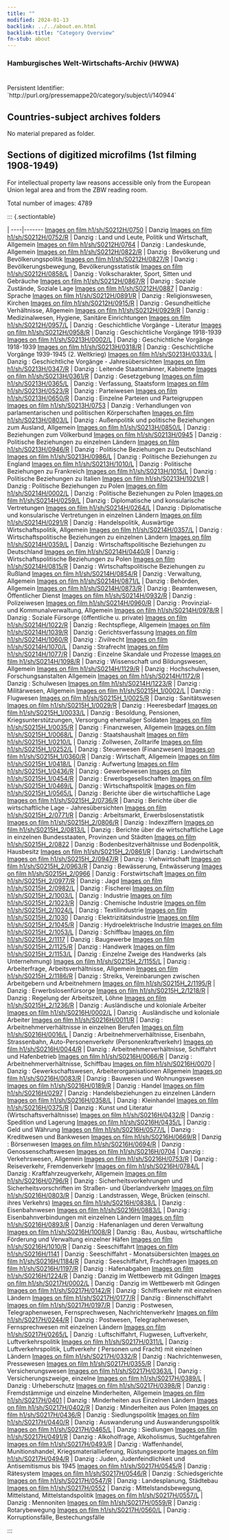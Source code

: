 ```yaml
---
title: ""
modified: 2024-01-13
backlink: ../../about.en.html
backlink-title: "Category Overview"
fn-stub: about
---
```


### Hamburgisches Welt-Wirtschafts-Archiv (HWWA)

# 

<div class="hint">Persistent Identifier: `http://purl.org/pressemappe20/category/subject/i/140944`</div>







## Countries-subject archives folders





No material prepared as folder.



<a id="filmsections" />

## Sections of digitized microfilms (1st filming 1908-1949)

<p>For intellectual property law reasons accessible only from the European Union legal area and from the ZBW reading room.</p>



<p>Total number of images: 4789</p>




::: {.sectiontable}

 | 
----|-------
<a class="btn" href="https://pm20.zbw.eu/film/h1/sh/S0212H/0750" rel="nofollow">Images on film h1/sh/S0212H/0750</a> | Danzig
<a class="btn" href="https://pm20.zbw.eu/film/h1/sh/S0212H/0752/R" rel="nofollow">Images on film h1/sh/S0212H/0752/R</a> | Danzig : Land und Leute, Politik und Wirtschaft, Allgemein
<a class="btn" href="https://pm20.zbw.eu/film/h1/sh/S0212H/0764" rel="nofollow">Images on film h1/sh/S0212H/0764</a> | Danzig : Landeskunde, Allgemein
<a class="btn" href="https://pm20.zbw.eu/film/h1/sh/S0212H/0822/R" rel="nofollow">Images on film h1/sh/S0212H/0822/R</a> | Danzig : Bevölkerung und Bevölkerungspolitik
<a class="btn" href="https://pm20.zbw.eu/film/h1/sh/S0212H/0827/R" rel="nofollow">Images on film h1/sh/S0212H/0827/R</a> | Danzig : Bevölkerungsbewegung, Bevölkerungsstatistik
<a class="btn" href="https://pm20.zbw.eu/film/h1/sh/S0212H/0858/L" rel="nofollow">Images on film h1/sh/S0212H/0858/L</a> | Danzig : Volkscharakter, Sport, Sitten und Gebräuche
<a class="btn" href="https://pm20.zbw.eu/film/h1/sh/S0212H/0867/R" rel="nofollow">Images on film h1/sh/S0212H/0867/R</a> | Danzig : Soziale Zustände, Soziale Lage
<a class="btn" href="https://pm20.zbw.eu/film/h1/sh/S0212H/0887" rel="nofollow">Images on film h1/sh/S0212H/0887</a> | Danzig : Sprache
<a class="btn" href="https://pm20.zbw.eu/film/h1/sh/S0212H/0891/R" rel="nofollow">Images on film h1/sh/S0212H/0891/R</a> | Danzig : Religionswesen, Kirchen
<a class="btn" href="https://pm20.zbw.eu/film/h1/sh/S0212H/0915/R" rel="nofollow">Images on film h1/sh/S0212H/0915/R</a> | Danzig : Gesundheitliche Verhältnisse, Allgemein
<a class="btn" href="https://pm20.zbw.eu/film/h1/sh/S0212H/0929/R" rel="nofollow">Images on film h1/sh/S0212H/0929/R</a> | Danzig : Medizinalwesen, Hygiene, Sanitäre Einrichtungen
<a class="btn" href="https://pm20.zbw.eu/film/h1/sh/S0212H/0957/L" rel="nofollow">Images on film h1/sh/S0212H/0957/L</a> | Danzig : Geschichtliche Vorgänge - Literatur
<a class="btn" href="https://pm20.zbw.eu/film/h1/sh/S0212H/0958/R" rel="nofollow">Images on film h1/sh/S0212H/0958/R</a> | Danzig : Geschichtliche Vorgänge 1918-1939
<a class="btn" href="https://pm20.zbw.eu/film/h1/sh/S0213H/0002/L" rel="nofollow">Images on film h1/sh/S0213H/0002/L</a> | Danzig : Geschichtliche Vorgänge 1918-1939
<a class="btn" href="https://pm20.zbw.eu/film/h1/sh/S0213H/0318/R" rel="nofollow">Images on film h1/sh/S0213H/0318/R</a> | Danzig : Geschichtliche Vorgänge 1939-1945 (2. Weltkrieg)
<a class="btn" href="https://pm20.zbw.eu/film/h1/sh/S0213H/0333/L" rel="nofollow">Images on film h1/sh/S0213H/0333/L</a> | Danzig : Geschichtliche Vorgänge - Jahresübersichten
<a class="btn" href="https://pm20.zbw.eu/film/h1/sh/S0213H/0347/R" rel="nofollow">Images on film h1/sh/S0213H/0347/R</a> | Danzig : Leitende Staatsmänner, Kabinette
<a class="btn" href="https://pm20.zbw.eu/film/h1/sh/S0213H/0361/R" rel="nofollow">Images on film h1/sh/S0213H/0361/R</a> | Danzig : Gesetzgebung
<a class="btn" href="https://pm20.zbw.eu/film/h1/sh/S0213H/0365/L" rel="nofollow">Images on film h1/sh/S0213H/0365/L</a> | Danzig : Verfassung, Staatsform
<a class="btn" href="https://pm20.zbw.eu/film/h1/sh/S0213H/0523/R" rel="nofollow">Images on film h1/sh/S0213H/0523/R</a> | Danzig : Parteiwesen
<a class="btn" href="https://pm20.zbw.eu/film/h1/sh/S0213H/0650/R" rel="nofollow">Images on film h1/sh/S0213H/0650/R</a> | Danzig : Einzelne Parteien und Parteigruppen
<a class="btn" href="https://pm20.zbw.eu/film/h1/sh/S0213H/0753" rel="nofollow">Images on film h1/sh/S0213H/0753</a> | Danzig : Verhandlungen von parlamentarischen und politischen Körperschaften
<a class="btn" href="https://pm20.zbw.eu/film/h1/sh/S0213H/0803/L" rel="nofollow">Images on film h1/sh/S0213H/0803/L</a> | Danzig : Außenpolitik und politische Beziehungen zum Ausland, Allgemein
<a class="btn" href="https://pm20.zbw.eu/film/h1/sh/S0213H/0850/L" rel="nofollow">Images on film h1/sh/S0213H/0850/L</a> | Danzig : Beziehungen zum Völkerbund
<a class="btn" href="https://pm20.zbw.eu/film/h1/sh/S0213H/0945" rel="nofollow">Images on film h1/sh/S0213H/0945</a> | Danzig : Politische Beziehungen zu einzelnen Ländern
<a class="btn" href="https://pm20.zbw.eu/film/h1/sh/S0213H/0946/R" rel="nofollow">Images on film h1/sh/S0213H/0946/R</a> | Danzig : Politische Beziehungen zu Deutschland
<a class="btn" href="https://pm20.zbw.eu/film/h1/sh/S0213H/0986/L" rel="nofollow">Images on film h1/sh/S0213H/0986/L</a> | Danzig : Politische Beziehungen zu England
<a class="btn" href="https://pm20.zbw.eu/film/h1/sh/S0213H/1010/L" rel="nofollow">Images on film h1/sh/S0213H/1010/L</a> | Danzig : Politische Beziehungen zu Frankreich
<a class="btn" href="https://pm20.zbw.eu/film/h1/sh/S0213H/1015/L" rel="nofollow">Images on film h1/sh/S0213H/1015/L</a> | Danzig : Politische Beziehungen zu Italien
<a class="btn" href="https://pm20.zbw.eu/film/h1/sh/S0213H/1021/R" rel="nofollow">Images on film h1/sh/S0213H/1021/R</a> | Danzig : Politische Beziehungen zu Polen
<a class="btn" href="https://pm20.zbw.eu/film/h1/sh/S0214H/0002/L" rel="nofollow">Images on film h1/sh/S0214H/0002/L</a> | Danzig : Politische Beziehungen zu Polen
<a class="btn" href="https://pm20.zbw.eu/film/h1/sh/S0214H/0259/L" rel="nofollow">Images on film h1/sh/S0214H/0259/L</a> | Danzig : Diplomatische und konsularische Vertretungen
<a class="btn" href="https://pm20.zbw.eu/film/h1/sh/S0214H/0264/L" rel="nofollow">Images on film h1/sh/S0214H/0264/L</a> | Danzig : Diplomatische und konsularische Vertretungen in einzelnen Ländern
<a class="btn" href="https://pm20.zbw.eu/film/h1/sh/S0214H/0291/R" rel="nofollow">Images on film h1/sh/S0214H/0291/R</a> | Danzig : Handelspolitik, Auswärtige Wirtschaftspolitik, Allgemein
<a class="btn" href="https://pm20.zbw.eu/film/h1/sh/S0214H/0357/L" rel="nofollow">Images on film h1/sh/S0214H/0357/L</a> | Danzig : Wirtschaftspolitische Beziehungen zu einzelnen Ländern
<a class="btn" href="https://pm20.zbw.eu/film/h1/sh/S0214H/0359/L" rel="nofollow">Images on film h1/sh/S0214H/0359/L</a> | Danzig : Wirtschaftspolitische Beziehungen zu Deutschland
<a class="btn" href="https://pm20.zbw.eu/film/h1/sh/S0214H/0440/R" rel="nofollow">Images on film h1/sh/S0214H/0440/R</a> | Danzig : Wirtschaftspolitische Beziehungen zu Polen
<a class="btn" href="https://pm20.zbw.eu/film/h1/sh/S0214H/0815/R" rel="nofollow">Images on film h1/sh/S0214H/0815/R</a> | Danzig : Wirtschaftspolitische Beziehungen zu Rußland
<a class="btn" href="https://pm20.zbw.eu/film/h1/sh/S0214H/0854/R" rel="nofollow">Images on film h1/sh/S0214H/0854/R</a> | Danzig : Verwaltung, Allgemein
<a class="btn" href="https://pm20.zbw.eu/film/h1/sh/S0214H/0871/L" rel="nofollow">Images on film h1/sh/S0214H/0871/L</a> | Danzig : Behörden, Allgemein
<a class="btn" href="https://pm20.zbw.eu/film/h1/sh/S0214H/0873/R" rel="nofollow">Images on film h1/sh/S0214H/0873/R</a> | Danzig : Beamtenwesen, Öffentlicher Dienst
<a class="btn" href="https://pm20.zbw.eu/film/h1/sh/S0214H/0932/R" rel="nofollow">Images on film h1/sh/S0214H/0932/R</a> | Danzig : Polizeiwesen
<a class="btn" href="https://pm20.zbw.eu/film/h1/sh/S0214H/0960/R" rel="nofollow">Images on film h1/sh/S0214H/0960/R</a> | Danzig : Provinzial- und Kommunalverwaltung, Allgemein
<a class="btn" href="https://pm20.zbw.eu/film/h1/sh/S0214H/0978/R" rel="nofollow">Images on film h1/sh/S0214H/0978/R</a> | Danzig : Soziale Fürsorge (öffentliche u. private)
<a class="btn" href="https://pm20.zbw.eu/film/h1/sh/S0214H/1022/R" rel="nofollow">Images on film h1/sh/S0214H/1022/R</a> | Danzig : Rechtspflege, Allgemein
<a class="btn" href="https://pm20.zbw.eu/film/h1/sh/S0214H/1039/R" rel="nofollow">Images on film h1/sh/S0214H/1039/R</a> | Danzig : Gerichtsverfassung
<a class="btn" href="https://pm20.zbw.eu/film/h1/sh/S0214H/1060/R" rel="nofollow">Images on film h1/sh/S0214H/1060/R</a> | Danzig : Zivilrecht
<a class="btn" href="https://pm20.zbw.eu/film/h1/sh/S0214H/1070/L" rel="nofollow">Images on film h1/sh/S0214H/1070/L</a> | Danzig : Strafrecht
<a class="btn" href="https://pm20.zbw.eu/film/h1/sh/S0214H/1077/R" rel="nofollow">Images on film h1/sh/S0214H/1077/R</a> | Danzig : Einzelne Skandale und Prozesse
<a class="btn" href="https://pm20.zbw.eu/film/h1/sh/S0214H/1098/R" rel="nofollow">Images on film h1/sh/S0214H/1098/R</a> | Danzig : Wissenschaft und Bildungswesen, Allgemein
<a class="btn" href="https://pm20.zbw.eu/film/h1/sh/S0214H/1129/R" rel="nofollow">Images on film h1/sh/S0214H/1129/R</a> | Danzig : Hochschulwesen, Forschungsanstalten Allgemein
<a class="btn" href="https://pm20.zbw.eu/film/h1/sh/S0214H/1172/R" rel="nofollow">Images on film h1/sh/S0214H/1172/R</a> | Danzig : Schulwesen
<a class="btn" href="https://pm20.zbw.eu/film/h1/sh/S0214H/1223/R" rel="nofollow">Images on film h1/sh/S0214H/1223/R</a> | Danzig : Militärwesen, Allgemein
<a class="btn" href="https://pm20.zbw.eu/film/h1/sh/S0215H_1/0002/L" rel="nofollow">Images on film h1/sh/S0215H_1/0002/L</a> | Danzig : Flugwesen
<a class="btn" href="https://pm20.zbw.eu/film/h1/sh/S0215H_1/0025/R" rel="nofollow">Images on film h1/sh/S0215H_1/0025/R</a> | Danzig : Sanitätswesen
<a class="btn" href="https://pm20.zbw.eu/film/h1/sh/S0215H_1/0029/R" rel="nofollow">Images on film h1/sh/S0215H_1/0029/R</a> | Danzig : Heeresbedarf
<a class="btn" href="https://pm20.zbw.eu/film/h1/sh/S0215H_1/0033/L" rel="nofollow">Images on film h1/sh/S0215H_1/0033/L</a> | Danzig : Besoldung, Pensionen, Kriegsunterstützungen, Versorgung ehemaliger Soldaten
<a class="btn" href="https://pm20.zbw.eu/film/h1/sh/S0215H_1/0035/R" rel="nofollow">Images on film h1/sh/S0215H_1/0035/R</a> | Danzig : Finanzwesen, Allgemein
<a class="btn" href="https://pm20.zbw.eu/film/h1/sh/S0215H_1/0068/L" rel="nofollow">Images on film h1/sh/S0215H_1/0068/L</a> | Danzig : Staatshaushalt
<a class="btn" href="https://pm20.zbw.eu/film/h1/sh/S0215H_1/0210/L" rel="nofollow">Images on film h1/sh/S0215H_1/0210/L</a> | Danzig : Zollwesen, Zolltarife
<a class="btn" href="https://pm20.zbw.eu/film/h1/sh/S0215H_1/0252/L" rel="nofollow">Images on film h1/sh/S0215H_1/0252/L</a> | Danzig : Steuerwesen (Finanzwesen)
<a class="btn" href="https://pm20.zbw.eu/film/h1/sh/S0215H_1/0360/R" rel="nofollow">Images on film h1/sh/S0215H_1/0360/R</a> | Danzig : Wirtschaft, Allgemein
<a class="btn" href="https://pm20.zbw.eu/film/h1/sh/S0215H_1/0418/L" rel="nofollow">Images on film h1/sh/S0215H_1/0418/L</a> | Danzig : Aufwertung
<a class="btn" href="https://pm20.zbw.eu/film/h1/sh/S0215H_1/0436/R" rel="nofollow">Images on film h1/sh/S0215H_1/0436/R</a> | Danzig : Gewerbewesen
<a class="btn" href="https://pm20.zbw.eu/film/h1/sh/S0215H_1/0454/R" rel="nofollow">Images on film h1/sh/S0215H_1/0454/R</a> | Danzig : Erwerbsgesellschaften
<a class="btn" href="https://pm20.zbw.eu/film/h1/sh/S0215H_1/0469/L" rel="nofollow">Images on film h1/sh/S0215H_1/0469/L</a> | Danzig : Wirtschaftspolitik
<a class="btn" href="https://pm20.zbw.eu/film/h1/sh/S0215H_1/0565/L" rel="nofollow">Images on film h1/sh/S0215H_1/0565/L</a> | Danzig : Berichte über die wirtschaftliche Lage
<a class="btn" href="https://pm20.zbw.eu/film/h1/sh/S0215H_2/0736/R" rel="nofollow">Images on film h1/sh/S0215H_2/0736/R</a> | Danzig : Berichte über die wirtschaftliche Lage - Jahresübersichten
<a class="btn" href="https://pm20.zbw.eu/film/h1/sh/S0215H_2/0771/R" rel="nofollow">Images on film h1/sh/S0215H_2/0771/R</a> | Danzig : Arbeitsmarkt, Erwerbslosenstatistik
<a class="btn" href="https://pm20.zbw.eu/film/h1/sh/S0215H_2/0806/R" rel="nofollow">Images on film h1/sh/S0215H_2/0806/R</a> | Danzig : Indexziffern
<a class="btn" href="https://pm20.zbw.eu/film/h1/sh/S0215H_2/0813/L" rel="nofollow">Images on film h1/sh/S0215H_2/0813/L</a> | Danzig : Berichte über die wirtschaftliche Lage in einzelnen Bundesstaaten, Provinzen und Städten
<a class="btn" href="https://pm20.zbw.eu/film/h1/sh/S0215H_2/0822" rel="nofollow">Images on film h1/sh/S0215H_2/0822</a> | Danzig : Bodenbesitzverhältnisse und Bodenpolitik, Hausbesitz
<a class="btn" href="https://pm20.zbw.eu/film/h1/sh/S0215H_2/0861/R" rel="nofollow">Images on film h1/sh/S0215H_2/0861/R</a> | Danzig : Landwirtschaft
<a class="btn" href="https://pm20.zbw.eu/film/h1/sh/S0215H_2/0947/R" rel="nofollow">Images on film h1/sh/S0215H_2/0947/R</a> | Danzig : Viehwirtschaft
<a class="btn" href="https://pm20.zbw.eu/film/h1/sh/S0215H_2/0963/R" rel="nofollow">Images on film h1/sh/S0215H_2/0963/R</a> | Danzig : Bewässerung, Entwässerung
<a class="btn" href="https://pm20.zbw.eu/film/h1/sh/S0215H_2/0966" rel="nofollow">Images on film h1/sh/S0215H_2/0966</a> | Danzig : Forstwirtschaft
<a class="btn" href="https://pm20.zbw.eu/film/h1/sh/S0215H_2/0977/R" rel="nofollow">Images on film h1/sh/S0215H_2/0977/R</a> | Danzig : Jagd
<a class="btn" href="https://pm20.zbw.eu/film/h1/sh/S0215H_2/0982/L" rel="nofollow">Images on film h1/sh/S0215H_2/0982/L</a> | Danzig : Fischerei
<a class="btn" href="https://pm20.zbw.eu/film/h1/sh/S0215H_2/1003/L" rel="nofollow">Images on film h1/sh/S0215H_2/1003/L</a> | Danzig : Industrie
<a class="btn" href="https://pm20.zbw.eu/film/h1/sh/S0215H_2/1023/R" rel="nofollow">Images on film h1/sh/S0215H_2/1023/R</a> | Danzig : Chemische Industrie
<a class="btn" href="https://pm20.zbw.eu/film/h1/sh/S0215H_2/1024/L" rel="nofollow">Images on film h1/sh/S0215H_2/1024/L</a> | Danzig : Textilindustrie
<a class="btn" href="https://pm20.zbw.eu/film/h1/sh/S0215H_2/1030" rel="nofollow">Images on film h1/sh/S0215H_2/1030</a> | Danzig : Elektrizitätsindustrie
<a class="btn" href="https://pm20.zbw.eu/film/h1/sh/S0215H_2/1045/R" rel="nofollow">Images on film h1/sh/S0215H_2/1045/R</a> | Danzig : Hydroelektrische Industrie
<a class="btn" href="https://pm20.zbw.eu/film/h1/sh/S0215H_2/1053/L" rel="nofollow">Images on film h1/sh/S0215H_2/1053/L</a> | Danzig : Schiffbau
<a class="btn" href="https://pm20.zbw.eu/film/h1/sh/S0215H_2/1117" rel="nofollow">Images on film h1/sh/S0215H_2/1117</a> | Danzig : Baugewerbe
<a class="btn" href="https://pm20.zbw.eu/film/h1/sh/S0215H_2/1125/R" rel="nofollow">Images on film h1/sh/S0215H_2/1125/R</a> | Danzig : Handwerk
<a class="btn" href="https://pm20.zbw.eu/film/h1/sh/S0215H_2/1153/L" rel="nofollow">Images on film h1/sh/S0215H_2/1153/L</a> | Danzig : Einzelne Zweige des Handwerks (als Unternehmung)
<a class="btn" href="https://pm20.zbw.eu/film/h1/sh/S0215H_2/1155/L" rel="nofollow">Images on film h1/sh/S0215H_2/1155/L</a> | Danzig : Arbeiterfrage, Arbeitsverhältnisse, Allgemein
<a class="btn" href="https://pm20.zbw.eu/film/h1/sh/S0215H_2/1186/R" rel="nofollow">Images on film h1/sh/S0215H_2/1186/R</a> | Danzig : Streiks, Vereinbarungen zwischen Arbeitgebern und Arbeitnehmern
<a class="btn" href="https://pm20.zbw.eu/film/h1/sh/S0215H_2/1195/R" rel="nofollow">Images on film h1/sh/S0215H_2/1195/R</a> | Danzig : Erwerbslosenfürsorge
<a class="btn" href="https://pm20.zbw.eu/film/h1/sh/S0215H_2/1218/R" rel="nofollow">Images on film h1/sh/S0215H_2/1218/R</a> | Danzig : Regelung der Arbeitszeit, Löhne
<a class="btn" href="https://pm20.zbw.eu/film/h1/sh/S0215H_2/1236/R" rel="nofollow">Images on film h1/sh/S0215H_2/1236/R</a> | Danzig : Ausländische und koloniale Arbeiter
<a class="btn" href="https://pm20.zbw.eu/film/h1/sh/S0216H/0002/L" rel="nofollow">Images on film h1/sh/S0216H/0002/L</a> | Danzig : Ausländische und koloniale Arbeiter
<a class="btn" href="https://pm20.zbw.eu/film/h1/sh/S0216H/0011/R" rel="nofollow">Images on film h1/sh/S0216H/0011/R</a> | Danzig : Arbeitnehmerverhältnisse in einzelnen Berufen
<a class="btn" href="https://pm20.zbw.eu/film/h1/sh/S0216H/0016/L" rel="nofollow">Images on film h1/sh/S0216H/0016/L</a> | Danzig : Arbeitnehmerverhältnisse, Eisenbahn, Strassenbahn, Auto-Personenverkehr (Personenkraftverkehr)
<a class="btn" href="https://pm20.zbw.eu/film/h1/sh/S0216H/0044/R" rel="nofollow">Images on film h1/sh/S0216H/0044/R</a> | Danzig : Arbeitnehmerverhältnisse, Schiffahrt und Hafenbetrieb
<a class="btn" href="https://pm20.zbw.eu/film/h1/sh/S0216H/0066/R" rel="nofollow">Images on film h1/sh/S0216H/0066/R</a> | Danzig : Arbeitnehmerverhältnisse, Schiffbau
<a class="btn" href="https://pm20.zbw.eu/film/h1/sh/S0216H/0070" rel="nofollow">Images on film h1/sh/S0216H/0070</a> | Danzig : Gewerkschaftswesen, Arbeiterorganisationen Allgemein
<a class="btn" href="https://pm20.zbw.eu/film/h1/sh/S0216H/0083/R" rel="nofollow">Images on film h1/sh/S0216H/0083/R</a> | Danzig : Bauwesen und Wohnungswesen
<a class="btn" href="https://pm20.zbw.eu/film/h1/sh/S0216H/0189/R" rel="nofollow">Images on film h1/sh/S0216H/0189/R</a> | Danzig : Handel
<a class="btn" href="https://pm20.zbw.eu/film/h1/sh/S0216H/0297" rel="nofollow">Images on film h1/sh/S0216H/0297</a> | Danzig : Handelsbeziehungen zu einzelnen Ländern
<a class="btn" href="https://pm20.zbw.eu/film/h1/sh/S0216H/0358/L" rel="nofollow">Images on film h1/sh/S0216H/0358/L</a> | Danzig : Kleinhandel
<a class="btn" href="https://pm20.zbw.eu/film/h1/sh/S0216H/0375/R" rel="nofollow">Images on film h1/sh/S0216H/0375/R</a> | Danzig : Kunst und Literatur (Wirtschaftsverhältnisse)
<a class="btn" href="https://pm20.zbw.eu/film/h1/sh/S0216H/0432/R" rel="nofollow">Images on film h1/sh/S0216H/0432/R</a> | Danzig : Spedition und Lagerung
<a class="btn" href="https://pm20.zbw.eu/film/h1/sh/S0216H/0435/L" rel="nofollow">Images on film h1/sh/S0216H/0435/L</a> | Danzig : Geld und Währung
<a class="btn" href="https://pm20.zbw.eu/film/h1/sh/S0216H/0577/L" rel="nofollow">Images on film h1/sh/S0216H/0577/L</a> | Danzig : Kreditwesen und Bankwesen
<a class="btn" href="https://pm20.zbw.eu/film/h1/sh/S0216H/0669/R" rel="nofollow">Images on film h1/sh/S0216H/0669/R</a> | Danzig : Börsenwesen
<a class="btn" href="https://pm20.zbw.eu/film/h1/sh/S0216H/0694/R" rel="nofollow">Images on film h1/sh/S0216H/0694/R</a> | Danzig : Genossenschaftswesen
<a class="btn" href="https://pm20.zbw.eu/film/h1/sh/S0216H/0704" rel="nofollow">Images on film h1/sh/S0216H/0704</a> | Danzig : Verkehrswesen, Allgemein
<a class="btn" href="https://pm20.zbw.eu/film/h1/sh/S0216H/0753/R" rel="nofollow">Images on film h1/sh/S0216H/0753/R</a> | Danzig : Reiseverkehr, Fremdenverkehr
<a class="btn" href="https://pm20.zbw.eu/film/h1/sh/S0216H/0784/L" rel="nofollow">Images on film h1/sh/S0216H/0784/L</a> | Danzig : Kraftfahrzeugverkehr, Allgemein
<a class="btn" href="https://pm20.zbw.eu/film/h1/sh/S0216H/0796/R" rel="nofollow">Images on film h1/sh/S0216H/0796/R</a> | Danzig : Sicherheitsvorkehrungen und Sicherheitsvorschriften im Straßen- und Überlandverkehr
<a class="btn" href="https://pm20.zbw.eu/film/h1/sh/S0216H/0803/R" rel="nofollow">Images on film h1/sh/S0216H/0803/R</a> | Danzig : Landstrassen, Wege, Brücken (einschl. ihres Verkehrs)
<a class="btn" href="https://pm20.zbw.eu/film/h1/sh/S0216H/0838/L" rel="nofollow">Images on film h1/sh/S0216H/0838/L</a> | Danzig : Eisenbahnwesen
<a class="btn" href="https://pm20.zbw.eu/film/h1/sh/S0216H/0883/L" rel="nofollow">Images on film h1/sh/S0216H/0883/L</a> | Danzig : Eisenbahnverbindungen mit einzelnen Ländern
<a class="btn" href="https://pm20.zbw.eu/film/h1/sh/S0216H/0893/R" rel="nofollow">Images on film h1/sh/S0216H/0893/R</a> | Danzig : Hafenanlagen und deren Verwaltung
<a class="btn" href="https://pm20.zbw.eu/film/h1/sh/S0216H/1008/R" rel="nofollow">Images on film h1/sh/S0216H/1008/R</a> | Danzig : Bau, Ausbau, wirtschaftliche Förderung und Verwaltung einzelner Häfen
<a class="btn" href="https://pm20.zbw.eu/film/h1/sh/S0216H/1010/R" rel="nofollow">Images on film h1/sh/S0216H/1010/R</a> | Danzig : Seeschiffahrt
<a class="btn" href="https://pm20.zbw.eu/film/h1/sh/S0216H/1141" rel="nofollow">Images on film h1/sh/S0216H/1141</a> | Danzig : Seeschiffahrt - Monatsübersichten
<a class="btn" href="https://pm20.zbw.eu/film/h1/sh/S0216H/1184/R" rel="nofollow">Images on film h1/sh/S0216H/1184/R</a> | Danzig : Seeschiffahrt, Frachtfragen
<a class="btn" href="https://pm20.zbw.eu/film/h1/sh/S0216H/1197/R" rel="nofollow">Images on film h1/sh/S0216H/1197/R</a> | Danzig : Hafenabgaben
<a class="btn" href="https://pm20.zbw.eu/film/h1/sh/S0216H/1224/R" rel="nofollow">Images on film h1/sh/S0216H/1224/R</a> | Danzig : Danzig im Wettbewerb mit Gdingen
<a class="btn" href="https://pm20.zbw.eu/film/h1/sh/S0217H/0002/L" rel="nofollow">Images on film h1/sh/S0217H/0002/L</a> | Danzig : Danzig im Wettbewerb mit Gdingen
<a class="btn" href="https://pm20.zbw.eu/film/h1/sh/S0217H/0142/R" rel="nofollow">Images on film h1/sh/S0217H/0142/R</a> | Danzig : Schiffsverkehr mit einzelnen Ländern
<a class="btn" href="https://pm20.zbw.eu/film/h1/sh/S0217H/0177/R" rel="nofollow">Images on film h1/sh/S0217H/0177/R</a> | Danzig : Binnenschiffahrt
<a class="btn" href="https://pm20.zbw.eu/film/h1/sh/S0217H/0197/R" rel="nofollow">Images on film h1/sh/S0217H/0197/R</a> | Danzig : Postwesen, Telegraphenwesen, Fernsprechwesen, Nachrichtenverkehr
<a class="btn" href="https://pm20.zbw.eu/film/h1/sh/S0217H/0244/R" rel="nofollow">Images on film h1/sh/S0217H/0244/R</a> | Danzig : Postwesen, Telegraphenwesen, Fernsprechwesen mit einzelnen Ländern
<a class="btn" href="https://pm20.zbw.eu/film/h1/sh/S0217H/0265/L" rel="nofollow">Images on film h1/sh/S0217H/0265/L</a> | Danzig : Luftschiffahrt, Flugwesen, Luftverkehr, Luftverkehrspolitik
<a class="btn" href="https://pm20.zbw.eu/film/h1/sh/S0217H/0311/L" rel="nofollow">Images on film h1/sh/S0217H/0311/L</a> | Danzig : Luftverkehrspolitik, Luftverkehr ( Personen und Fracht) mit einzelnen Ländern
<a class="btn" href="https://pm20.zbw.eu/film/h1/sh/S0217H/0332/R" rel="nofollow">Images on film h1/sh/S0217H/0332/R</a> | Danzig : Nachrichtenwesen, Pressewesen
<a class="btn" href="https://pm20.zbw.eu/film/h1/sh/S0217H/0355/R" rel="nofollow">Images on film h1/sh/S0217H/0355/R</a> | Danzig : Versicherungswesen
<a class="btn" href="https://pm20.zbw.eu/film/h1/sh/S0217H/0363/L" rel="nofollow">Images on film h1/sh/S0217H/0363/L</a> | Danzig : Versicherungszweige, einzelne
<a class="btn" href="https://pm20.zbw.eu/film/h1/sh/S0217H/0389/L" rel="nofollow">Images on film h1/sh/S0217H/0389/L</a> | Danzig : Urheberschutz
<a class="btn" href="https://pm20.zbw.eu/film/h1/sh/S0217H/0398/R" rel="nofollow">Images on film h1/sh/S0217H/0398/R</a> | Danzig : Fremdstämmige und einzelne Minderheiten, Allgemein
<a class="btn" href="https://pm20.zbw.eu/film/h1/sh/S0217H/0401" rel="nofollow">Images on film h1/sh/S0217H/0401</a> | Danzig : Minderheiten aus Einzelnen Ländern
<a class="btn" href="https://pm20.zbw.eu/film/h1/sh/S0217H/0402/R" rel="nofollow">Images on film h1/sh/S0217H/0402/R</a> | Danzig : Minderheiten aus Polen
<a class="btn" href="https://pm20.zbw.eu/film/h1/sh/S0217H/0436/R" rel="nofollow">Images on film h1/sh/S0217H/0436/R</a> | Danzig : Siedlungspolitik
<a class="btn" href="https://pm20.zbw.eu/film/h1/sh/S0217H/0440/R" rel="nofollow">Images on film h1/sh/S0217H/0440/R</a> | Danzig : Auswanderung und Auswanderungspolitik
<a class="btn" href="https://pm20.zbw.eu/film/h1/sh/S0217H/0465/L" rel="nofollow">Images on film h1/sh/S0217H/0465/L</a> | Danzig : Siedlungen
<a class="btn" href="https://pm20.zbw.eu/film/h1/sh/S0217H/0491/R" rel="nofollow">Images on film h1/sh/S0217H/0491/R</a> | Danzig : Alkoholfrage, Alkoholismus, Suchtgefahren
<a class="btn" href="https://pm20.zbw.eu/film/h1/sh/S0217H/0493/R" rel="nofollow">Images on film h1/sh/S0217H/0493/R</a> | Danzig : Waffenhandel, Munitionshandel, Kriegsmateriallieferung, Rüstungsexporte
<a class="btn" href="https://pm20.zbw.eu/film/h1/sh/S0217H/0494/R" rel="nofollow">Images on film h1/sh/S0217H/0494/R</a> | Danzig : Juden, Judenfeindlichkeit und Antisemitismus bis 1945
<a class="btn" href="https://pm20.zbw.eu/film/h1/sh/S0217H/0545/R" rel="nofollow">Images on film h1/sh/S0217H/0545/R</a> | Danzig : Rätesystem
<a class="btn" href="https://pm20.zbw.eu/film/h1/sh/S0217H/0546/R" rel="nofollow">Images on film h1/sh/S0217H/0546/R</a> | Danzig : Schiedsgerichte
<a class="btn" href="https://pm20.zbw.eu/film/h1/sh/S0217H/0547/R" rel="nofollow">Images on film h1/sh/S0217H/0547/R</a> | Danzig : Landesplanung, Städtebau
<a class="btn" href="https://pm20.zbw.eu/film/h1/sh/S0217H/0552" rel="nofollow">Images on film h1/sh/S0217H/0552</a> | Danzig : Mittelstandsbewegung, Mittelstand,  Mittelstandspolitik
<a class="btn" href="https://pm20.zbw.eu/film/h1/sh/S0217H/0557/L" rel="nofollow">Images on film h1/sh/S0217H/0557/L</a> | Danzig : Mennoniten
<a class="btn" href="https://pm20.zbw.eu/film/h1/sh/S0217H/0559/R" rel="nofollow">Images on film h1/sh/S0217H/0559/R</a> | Danzig : Rotarybewegung
<a class="btn" href="https://pm20.zbw.eu/film/h1/sh/S0217H/0560/L" rel="nofollow">Images on film h1/sh/S0217H/0560/L</a> | Danzig : Korruptionsfälle, Bestechungsfälle


:::

















